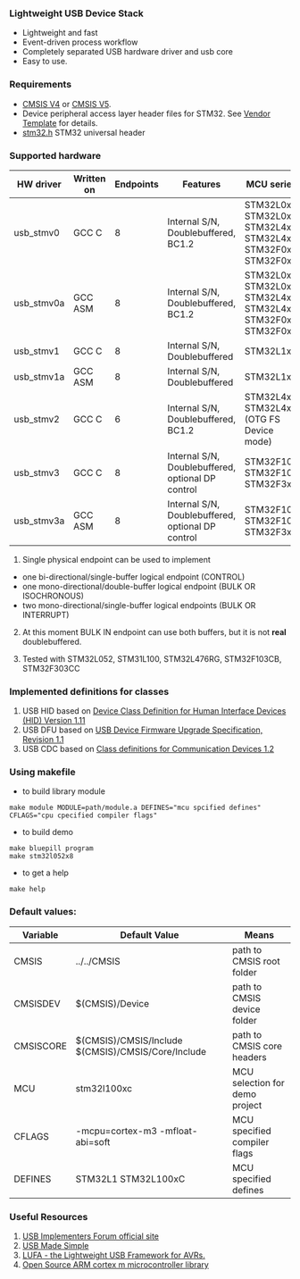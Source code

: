 ### Lightweight USB Device Stack ###

+ Lightweight and fast
+ Event-driven process workflow
+ Completely separated USB hardware driver and usb core
+ Easy to use.

### Requirements ###

+ [CMSIS V4](https://github.com/ARM-software/CMSIS) or [CMSIS V5](https://github.com/ARM-software/CMSIS_5).
+ Device peripheral access layer header files for STM32. See [Vendor Template](https://github.com/ARM-software/CMSIS/tree/master/Device/_Template_Vendor) for details.
+ [stm32.h](https://github.com/dmitrystu/stm32h) STM32 universal header

### Supported hardware ###

| HW driver  | Written on | Endpoints |                     Features | MCU series |
|------------|------------|-----------|------------------------------|------------|
| usb_stmv0  | GCC C      | 8         | Internal S/N, Doublebuffered, BC1.2 | STM32L0x2 STM32L0x3 STM32L4x2 STM32L4x3 STM32F0x2 STM32F0x8 |
| usb_stmv0a | GCC ASM    | 8         | Internal S/N, Doublebuffered, BC1.2 | STM32L0x2 STM32L0x3 STM32L4x2 STM32L4x3 STM32F0x2 STM32F0x8 |
| usb_stmv1  | GCC C      | 8         | Internal S/N, Doublebuffered | STM32L1xx  |
| usb_stmv1a | GCC ASM    | 8         | Internal S/N, Doublebuffered | STM32L1xx  |
| usb_stmv2  | GCC C      | 6         | Internal S/N, Doublebuffered, BC1.2 | STM32L4x5 STM32L4x6 (OTG FS Device mode) |
| usb_stmv3  | GCC C      | 8         | Internal S/N, Doublebuffered, optional DP control | STM32F102 STM32F103 STM32F3xx  |
| usb_stmv3a | GCC ASM    | 8         | Internal S/N, Doublebuffered, optional DP control | STM32F102 STM32F103 STM32F3xx  |

1. Single physical endpoint can be used to implement
  + one bi-directional/single-buffer logical endpoint (CONTROL)
  + one mono-directional/double-buffer logical endpoint (BULK OR ISOCHRONOUS)
  + two mono-directional/single-buffer logical endpoints (BULK OR INTERRUPT)

2. At this moment BULK IN endpoint can use both buffers, but it is not **real** doublebuffered.

3. Tested with STM32L052, STM31L100, STM32L476RG, STM32F103CB, STM32F303CC

### Implemented definitions for classes ###
1. USB HID based on [Device Class Definition for Human Interface Devices (HID) Version 1.11](http://www.usb.org/developers/hidpage/HID1_11.pdf)
2. USB DFU based on [USB Device Firmware Upgrade Specification, Revision 1.1](http://www.usb.org/developers/docs/devclass_docs/DFU_1.1.pdf)
3. USB CDC based on [Class definitions for Communication Devices 1.2](http://www.usb.org/developers/docs/devclass_docs/CDC1.2_WMC1.1_012011.zip)

### Using makefile ###
+ to build library module
```
make module MODULE=path/module.a DEFINES="mcu spcified defines" CFLAGS="cpu cpecified compiler flags"
```
+ to build demo
```
make bluepill program
make stm32l052x8
```
+ to get a help
```
make help
```

### Default values: ###
| Variable | Default Value                       | Means                         |
|----------|-------------------------------------|-------------------------------|
| CMSIS    | ../../CMSIS                         | path to CMSIS root folder     |
| CMSISDEV | $(CMSIS)/Device                     | path to CMSIS device folder   |
| CMSISCORE| $(CMSIS)/CMSIS/Include $(CMSIS)/CMSIS/Core/Include | path to CMSIS core headers |
| MCU      | stm32l100xc                         | MCU selection for demo project|
| CFLAGS   | -mcpu=cortex-m3 -mfloat-abi=soft    | MCU specified compiler flags  |
| DEFINES  | STM32L1 STM32L100xC                 | MCU specified defines         |

### Useful Resources ###
1. [USB Implementers Forum official site](http://www.usb.org/home)
2. [USB Made Simple](http://www.usbmadesimple.co.uk/)
3. [LUFA - the Lightweight USB Framework for AVRs.](https://github.com/abcminiuser/lufa)
4. [Open Source ARM cortex m microcontroller library](https://github.com/libopencm3/libopencm3)
